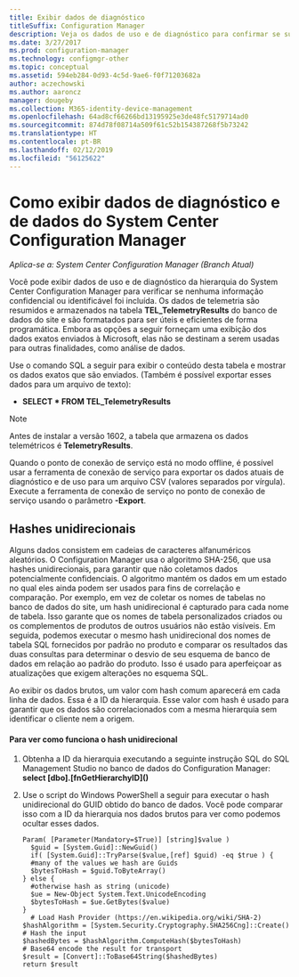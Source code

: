 ```yaml
---
title: Exibir dados de diagnóstico
titleSuffix: Configuration Manager
description: Veja os dados de uso e de diagnóstico para confirmar se sua hierarquia do System Center Configuration Manager não contém nenhuma informação confidencial.
ms.date: 3/27/2017
ms.prod: configuration-manager
ms.technology: configmgr-other
ms.topic: conceptual
ms.assetid: 594eb284-0d93-4c5d-9ae6-f0f71203682a
author: aczechowski
ms.author: aaroncz
manager: dougeby
ms.collection: M365-identity-device-management
ms.openlocfilehash: 64ad8cf66266bd13195925e3de48fc5179714ad0
ms.sourcegitcommit: 874d78f08714a509f61c52b154387268f5b73242
ms.translationtype: HT
ms.contentlocale: pt-BR
ms.lasthandoff: 02/12/2019
ms.locfileid: "56125622"
---
```

# <a name="how-to-view-diagnostics-and-usage-data-for-system-center-configuration-manager"></a>Como exibir dados de diagnóstico e de dados do System Center Configuration Manager

*Aplica-se a: System Center Configuration Manager (Branch Atual)*

Você pode exibir dados de uso e de diagnóstico da hierarquia do System Center Configuration Manager para verificar se nenhuma informação confidencial ou identificável foi incluída. Os dados de telemetria são resumidos e armazenados na tabela **TEL_TelemetryResults** do banco de dados do site e são formatados para ser úteis e eficientes de forma programática. Embora as opções a seguir forneçam uma exibição dos dados exatos enviados à Microsoft, elas não se destinam a serem usadas para outras finalidades, como análise de dados.  

Use o comando SQL a seguir para exibir o conteúdo desta tabela e mostrar os dados exatos que são enviados. (Também é possível exportar esses dados para um arquivo de texto):  

-   **SELECT \* FROM TEL_TelemetryResults**  

> [!NOTE]  
>  Antes de instalar a versão 1602, a tabela que armazena os dados telemétricos é **TelemetryResults**.  

Quando o ponto de conexão de serviço está no modo offline, é possível usar a ferramenta de conexão de serviço para exportar os dados atuais de diagnóstico e de uso para um arquivo CSV (valores separados por vírgula). Execute a ferramenta de conexão de serviço no ponto de conexão de serviço usando o parâmetro **-Export**.  

##  <a name="bkmk_hashes"></a> Hashes unidirecionais  
Alguns dados consistem em cadeias de caracteres alfanuméricos aleatórios. O Configuration Manager usa o algoritmo SHA-256, que usa hashes unidirecionais, para garantir que não coletamos dados potencialmente confidenciais. O algoritmo mantém os dados em um estado no qual eles ainda podem ser usados para fins de correlação e comparação. Por exemplo, em vez de coletar os nomes de tabelas no banco de dados do site, um hash unidirecional é capturado para cada nome de tabela. Isso garante que os nomes de tabela personalizados criados ou os complementos de produtos de outros usuários não estão visíveis. Em seguida, podemos executar o mesmo hash unidirecional dos nomes de tabela SQL fornecidos por padrão no produto e comparar os resultados das duas consultas para determinar o desvio de seu esquema de banco de dados em relação ao padrão do produto. Isso é usado para aperfeiçoar as atualizações que exigem alterações no esquema SQL.  

Ao exibir os dados brutos, um valor com hash comum aparecerá em cada linha de dados. Essa é a ID da hierarquia. Esse valor com hash é usado para garantir que os dados são correlacionados com a mesma hierarquia sem identificar o cliente nem a origem.  

#### <a name="to-see-how-the-one-way-hash-works"></a>Para ver como funciona o hash unidirecional  

1.  Obtenha a ID da hierarquia executando a seguinte instrução SQL do SQL Management Studio no banco de dados do Configuration Manager: **select [dbo].[fnGetHierarchyID]\(\)**  

2.  Use o script do Windows PowerShell a seguir para executar o hash unidirecional do GUID obtido do banco de dados. Você pode comparar isso com a ID da hierarquia nos dados brutos para ver como podemos ocultar esses dados.  

    ```  
    Param( [Parameter(Mandatory=$True)] [string]$value )  
      $guid = [System.Guid]::NewGuid()  
      if( [System.Guid]::TryParse($value,[ref] $guid) -eq $true ) {  
      #many of the values we hash are Guids  
      $bytesToHash = $guid.ToByteArray()  
    } else {  
      #otherwise hash as string (unicode)  
      $ue = New-Object System.Text.UnicodeEncoding  
      $bytesToHash = $ue.GetBytes($value)   
    }  
      # Load Hash Provider (https://en.wikipedia.org/wiki/SHA-2)   
    $hashAlgorithm = [System.Security.Cryptography.SHA256Cng]::Create()    
    # Hash the input   
    $hashedBytes = $hashAlgorithm.ComputeHash($bytesToHash)              
    # Base64 encode the result for transport   
    $result = [Convert]::ToBase64String($hashedBytes)    
    return $result   
    ```  
